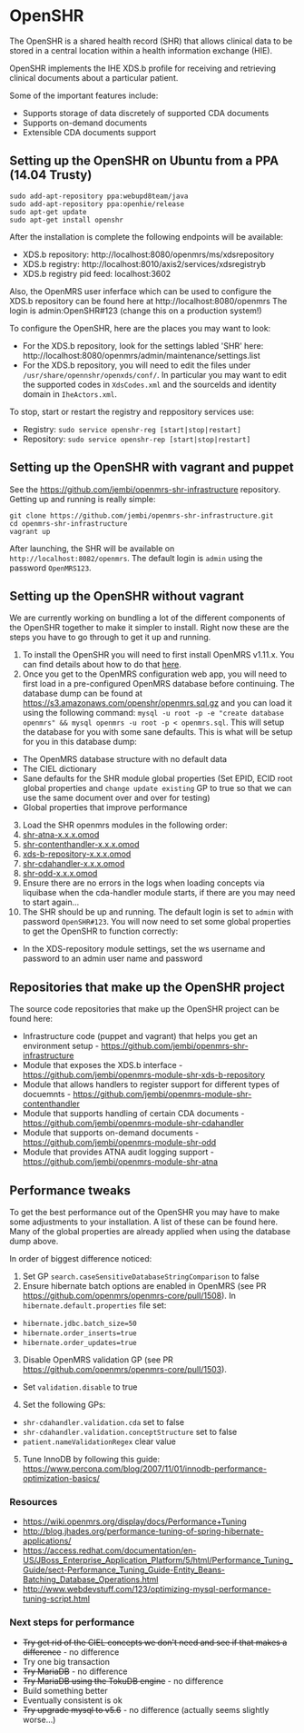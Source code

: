 # OpenSHR

The OpenSHR is a shared health record (SHR) that allows clinical data to be stored in a central location within a health information exchange (HIE).

OpenSHR implements the IHE XDS.b profile for receiving and retrieving clinical documents about a particular patient.

Some of the important features include:

* Supports storage of data discretely of supported CDA documents
* Supports on-demand documents
* Extensible CDA documents support

## Setting up the OpenSHR on Ubuntu from a PPA (14.04 Trusty)

```
sudo add-apt-repository ppa:webupd8team/java
sudo add-apt-repository ppa:openhie/release
sudo apt-get update
sudo apt-get install openshr
```

After the installation is complete the following endpoints will be available:
 * XDS.b repository: http://localhost:8080/openmrs/ms/xdsrepository
 * XDS.b registry: http://localhost:8010/axis2/services/xdsregistryb
 * XDS.b registry pid feed: localhost:3602

Also, the OpenMRS user inferface which can be used to configure the XDS.b repository can be found here at http://localhost:8080/openmrs The login is admin:OpenSHR#123 (change this on a production system!)

To configure the OpenSHR, here are the places you may want to look:
 * For the XDS.b repository, look for the settings labled 'SHR' here: http://localhost:8080/openmrs/admin/maintenance/settings.list
 * For the XDS.b repository, you will need to edit the files under `/usr/share/opennshr/openxds/conf/`. In particular you may want to edit the supported codes in `XdsCodes.xml` and the sourceIds and identity domain in `IheActors.xml`.
 
To stop, start or restart the registry and reppository services use:
 * Registry: `sudo service openshr-reg [start|stop|restart]`
 * Repository: `sudo service openshr-rep [start|stop|restart]`

## Setting up the OpenSHR with vagrant and puppet

See the https://github.com/jembi/openmrs-shr-infrastructure repository. Getting up and running is really simple:
```
git clone https://github.com/jembi/openmrs-shr-infrastructure.git
cd openmrs-shr-infrastructure
vagrant up
```
After launching, the SHR will be available on `http://localhost:8082/openmrs`. The default login is `admin` using the password `OpenMRS123`.

## Setting up the OpenSHR without vagrant

We are currently working on bundling a lot of the different components of the OpenSHR together to make it simpler to install. Right now these are the steps you have to go through to get it up and running.

1. To install the OpenSHR you will need to first install OpenMRS v1.11.x. You can find details about how to do that [here](https://wiki.openmrs.org/display/docs/Installing+OpenMRS).
2. Once you get to the OpenMRS configuration web app, you will need to first load in a pre-configured OpenMRS database before continuing. The database dump can be found at https://s3.amazonaws.com/openshr/openmrs.sql.gz and you can load it using the following command: `mysql -u root -p -e "create database openmrs" && mysql openmrs -u root -p < openmrs.sql`. This will setup the database for you with some sane defaults. This is what will be setup for you in this database dump:
  * The OpenMRS database structure with no default data
  * The CIEL dictionary
  * Sane defaults for the SHR module global properties (Set EPID, ECID root global properties and `change update existing` GP to true so that we can use the same document over and over for testing)
  * Global properties that improve performance
3. Load the SHR openmrs modules in the following order:
  1. [shr-atna-x.x.x.omod](https://github.com/jembi/openmrs-module-shr-atna/releases)
  2. [shr-contenthandler-x.x.x.omod](https://github.com/jembi/openmrs-module-shr-contenthandler/releases)
  3. [xds-b-repository-x.x.x.omod](https://github.com/jembi/openmrs-module-shr-xds-b-repository/releases)
  4. [shr-cdahandler-x.x.x.omod](https://github.com/jembi/openmrs-module-shr-cdahandler/releases)
  5. [shr-odd-x.x.x.omod](https://github.com/jembi/openmrs-module-shr-odd/releases)
4. Ensure there are no errors in the logs when loading concepts via liquibase when the cda-handler module starts, if there are you may need to start again...
5. The SHR should be up and running. The default login is set to `admin` with password `OpenSHR#123`. You will now need to set some global properties to get the OpenSHR to function correctly:
  * In the XDS-repository module settings, set the ws username and password to an admin user name and password

## Repositories that make up the OpenSHR project

The source code repositories that make up the OpenSHR project can be found here:

* Infrastructure code (puppet and vagrant) that helps you get an environment setup - https://github.com/jembi/openmrs-shr-infrastructure
* Module that exposes the XDS.b interface - https://github.com/jembi/openmrs-module-shr-xds-b-repository
* Module that allows handlers to register support for different types of docuemnts - https://github.com/jembi/openmrs-module-shr-contenthandler
* Module that supports handling of certain CDA documents - https://github.com/jembi/openmrs-module-shr-cdahandler
* Module that supports on-demand documents - https://github.com/jembi/openmrs-module-shr-odd
* Module that provides ATNA audit logging support - https://github.com/jembi/openmrs-module-shr-atna

## Performance tweaks

To get the best performance out of the OpenSHR you may have to make some adjustments to your installation. A list of these can be found here. Many of the global properties are already applied when using the database dump above.

In order of biggest difference noticed:

1. Set GP `search.caseSensitiveDatabaseStringComparison` to false
2. Ensure hibernate batch options are enabled in OpenMRS (see PR https://github.com/openmrs/openmrs-core/pull/1508). In `hibernate.default.properties` file set:
  * `hibernate.jdbc.batch_size=50`
  * `hibernate.order_inserts=true`
  * `hibernate.order_updates=true`
3. Disable OpenMRS validation GP (see PR https://github.com/openmrs/openmrs-core/pull/1503).
  * Set `validation.disable` to true
4. Set the following GPs:
  * `shr-cdahandler.validation.cda` set to false
  * `shr-cdahandler.validation.conceptStructure` set to false
  * `patient.nameValidationRegex` clear value
5. Tune InnoDB by following this guide:
https://www.percona.com/blog/2007/11/01/innodb-performance-optimization-basics/

### Resources

* https://wiki.openmrs.org/display/docs/Performance+Tuning
* http://blog.jhades.org/performance-tuning-of-spring-hibernate-applications/
* https://access.redhat.com/documentation/en-US/JBoss_Enterprise_Application_Platform/5/html/Performance_Tuning_Guide/sect-Performance_Tuning_Guide-Entity_Beans-Batching_Database_Operations.html
* http://www.webdevstuff.com/123/optimizing-mysql-performance-tuning-script.html

### Next steps for performance

* ~~Try get rid of the CIEL concepts we don't need and see if that makes a difference~~ - no difference
* Try one big transaction
* ~~Try MariaDB~~ - no difference
* ~~Try MariaDB using the TokuDB engine~~ - no difference
* Build something better
* Eventually consistent is ok
* ~~Try upgrade mysql to v5.6~~ - no difference (actually seems slightly worse...)

